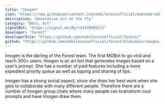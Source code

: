 ```yaml
---
title: "Imogen"
icon: "https://raw.githubusercontent.com/mobilecoinofficial/awesome-mobilecoin/main/directory/0011_Imogen/imogen.png"
description: "Generative art on the fly"
category: "Bots, Art"
signalBot: "https://signal.me/#p/+14159495511"
developer: "Forest"
developerSite: "https://github.com/mobilecoinofficial/forest/"
github: "https://github.com/mobilecoinofficial/forest/blob/main/imogen/README.md"
---
```



Imogen is the darling of the Forest team. The first MOBot to go viral and reach 300+ users. Imogen is an art bot that generates images based on a user’s prompt. She has a number of paid features including a more expedient priority queue as well as tipping and sharing of tips.

Imogen has a strong social aspect, since she does her best work when she gets to collaborate with many different people. Therefore there are a number of Imogen group chats where many people can brainstorm cool prompts and have Imogen draw them.

